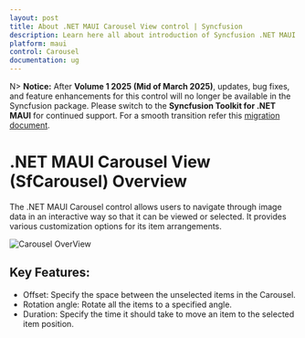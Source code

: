 ```yaml
---
layout: post
title: About .NET MAUI Carousel View control | Syncfusion
description: Learn here all about introduction of Syncfusion .NET MAUI Carousel View (SfCarousel) control, its elements and more.
platform: maui
control: Carousel
documentation: ug
---
```


N> **Notice:** After **Volume 1 2025 (Mid of March 2025)**, updates, bug fixes, and feature enhancements for this control will no longer be available in the Syncfusion package. Please switch to the **Syncfusion Toolkit for .NET MAUI** for continued support. For a smooth transition refer this [migration document](https://help.syncfusion.com/maui-toolkit/migration).

# .NET MAUI Carousel View (SfCarousel) Overview

The .NET MAUI Carousel control allows users to navigate through image data in an interactive way so that it can be viewed or selected. It provides various customization options for its item arrangements.

![Carousel OverView](images/carousel.png)

## Key Features:

* Offset: Specify the space between the unselected items in the Carousel.
* Rotation angle: Rotate all the items to a specified angle.
* Duration: Specify the time it should take to move an item to the selected item position.
